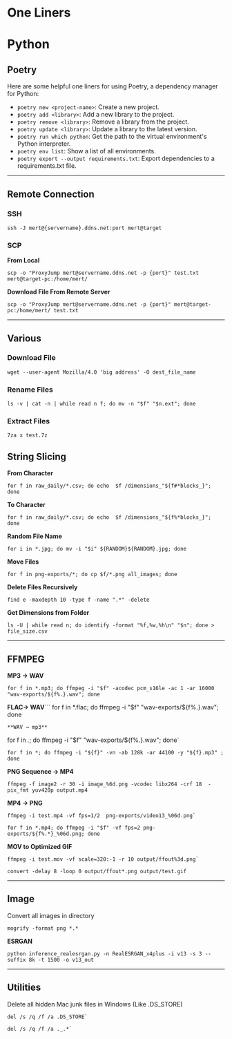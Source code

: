 # One Liners

# Python

## Poetry

Here are some helpful one liners for using Poetry, a dependency manager for Python:

- `poetry new <project-name>`: Create a new project.
- `poetry add <library>`: Add a new library to the project.
- `poetry remove <library>`: Remove a library from the project.
- `poetry update <library>`: Update a library to the latest version.
- `poetry run which python`: Get the path to the virtual environment's Python interpreter.
- `poetry env list`: Show a list of all environments.
- `poetry export --output requirements.txt`: Export dependencies to a requirements.txt file.

---

## Remote Connection

### SSH

```
ssh -J mert@{servername}.ddns.net:port mert@target
```

### SCP

**From Local**

```
scp -o "ProxyJump mert@servername.ddns.net -p {port}" test.txt mert@target-pc:/home/mert/
```

**Download File From Remote Server**

```
scp -o "ProxyJump mert@servername.ddns.net -p {port}" mert@target-pc:/home/mert/ test.txt
```

---

## Various

### Download File

```
wget --user-agent Mozilla/4.0 'big address' -O dest_file_name
```

### Rename Files

```
ls -v | cat -n | while read n f; do mv -n "$f" "$n.ext"; done
```

### Extract Files

```
7za x test.7z
```

## String Slicing

**From Character**

```
for f in raw_daily/*.csv; do echo  $f /dimensions_"${f#*blocks_}"; done
```

**To Character**

```
for f in raw_daily/*.csv; do echo  $f /dimensions_"${f%*blocks_}"; done
```

**Random File Name**

```
for i in *.jpg; do mv -i "$i" ${RANDOM}${RANDOM}.jpg; done
```

**Move Files**

```
for f in png-exports/*; do cp $f/*.png all_images; done
```

**Delete Files Recursively**

```
find e -maxdepth 10 -type f -name ".*" -delete
```

**Get Dimensions from Folder**

```
ls -U | while read n; do identify -format "%f,%w,%h\n" "$n"; done > file_size.csv
```

---

## FFMPEG

**MP3 → WAV**

```
for f in *.mp3; do ffmpeg -i "$f" -acodec pcm_s16le -ac 1 -ar 16000 "wav-exports/${f%.}.wav"; done
```

**FLAC→ WAV**```
for f in *.flac; do ffmpeg -i "$f" "wav-exports/${f%.}.wav"; done

```
**WAV → mp3**
```

for f in *.*; do ffmpeg -i "$f" "wav-exports/${f%.}.wav"; done`

```
for f in *; do ffmpeg -i "${f}" -vn -ab 128k -ar 44100 -y "${f}.mp3" ; done
```

**PNG Sequence → MP4**

```
ffmpeg -f image2 -r 30 -i image_%6d.png -vcodec libx264 -crf 18  -pix_fmt yuv420p output.mp4
```

**MP4 → PNG**

```
ffmpeg -i test.mp4 -vf fps=1/2  png-exports/video13_%06d.png`
```

```
for f in *.mp4; do ffmpeg -i "$f" -vf fps=2 png-exports/${f%.*}_%06d.png; done
```

**MOV to Optimized GIF**

```
ffmpeg -i test.mov -vf scale=320:-1 -r 10 output/ffout%3d.png`
```

```
convert -delay 8 -loop 0 output/ffout*.png output/test.gif
```

---

## Image

Convert all images in directory

```
mogrify -format png *.*
```

**ESRGAN**

```
python inference_realesrgan.py -n RealESRGAN_x4plus -i v13 -s 3 --suffix 8k -t 1500 -o v13_out
```

---

## Utilities

Delete all hidden Mac junk files in Windows (Like .DS_STORE)

```
del /s /q /f /a .DS_STORE`
```

```
del /s /q /f /a ._.*`
```
